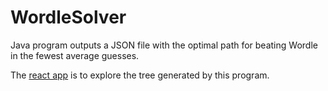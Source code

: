 # WordleSolver

Java program outputs a JSON file with the optimal path for beating Wordle in the fewest average guesses.

The [react app](https://tomay0.github.io/WordleSolver/) is to explore the tree generated by this program.
